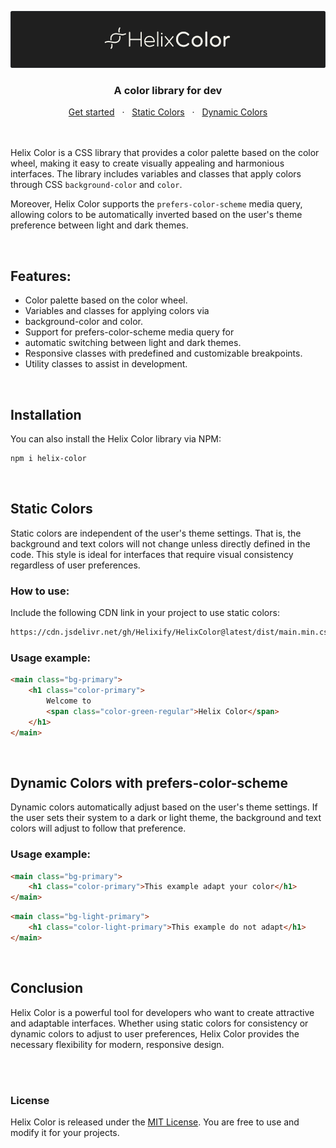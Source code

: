 ![Logo HelixColor](./public/doc/cover.png)
<div align="center">
  <h3>A color library for dev</h3>
  	<span>
		<a href="#installation">Get started</a>
		<span>&nbsp;&nbsp;·&nbsp;&nbsp;</span>
		<a href="#static-olors">Static Colors</a>
		<span>&nbsp;&nbsp;·&nbsp;&nbsp;</span>
		<a href="#dynamic-colors-with-prefers-color-scheme">Dynamic Colors</a>
	</span>
</div>

<br/>
<br/>

Helix Color is a CSS library that provides a color palette based on the color wheel, making it easy to create visually
appealing and harmonious interfaces. The library includes variables and classes that apply colors through CSS
`background-color` and `color`.

Moreover, Helix Color supports the `prefers-color-scheme` media query, allowing colors to be automatically inverted
based on the user's theme preference between light and dark themes.

</br>

## Features:

- Color palette based on the color wheel.
- Variables and classes for applying colors via
- background-color and color.
- Support for prefers-color-scheme media query for
- automatic switching between light and dark themes.
- Responsive classes with predefined and customizable breakpoints.
- Utility classes to assist in development.

</br>

## Installation

You can also install the Helix Color library via NPM:

```bash
npm i helix-color
```

</br>

## Static Colors

Static colors are independent of the user's theme settings. That is, the background and text colors will not change
unless directly defined in the code. This style is ideal for interfaces that require visual consistency regardless of
user preferences.

### How to use:

Include the following CDN link in your project to use static colors:

```bash
https://cdn.jsdelivr.net/gh/Helixify/HelixColor@latest/dist/main.min.css
```

### Usage example:

```html
<main class="bg-primary">
	<h1 class="color-primary">
		Welcome to
		<span class="color-green-regular">Helix Color</span>
	</h1>
</main>
```

</br>

## Dynamic Colors with prefers-color-scheme

Dynamic colors automatically adjust based on the user's theme settings. If the user sets their system to a dark or light
theme, the background and text colors will adjust to follow that preference.

### Usage example:

```html
<main class="bg-primary">
	<h1 class="color-primary">This example adapt your color</h1>
</main>
```

```html
<main class="bg-light-primary">
	<h1 class="color-light-primary">This example do not adapt</h1>
</main>
```

</br>

## Conclusion

Helix Color is a powerful tool for developers who want to create attractive and adaptable interfaces. Whether using
static colors for consistency or dynamic colors to adjust to user preferences, Helix Color provides the necessary
flexibility for modern, responsive design.

</br>
</br>

### License

Helix Color is released under the [MIT License](/license.md). You are free to use and modify it for your projects.

